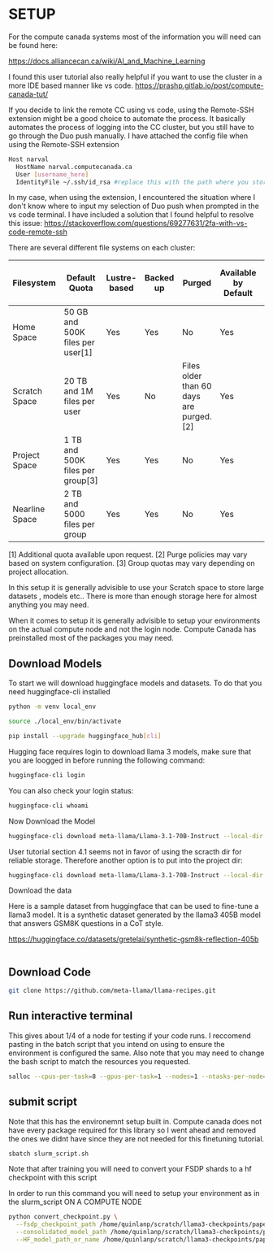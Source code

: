 # SETUP

For the compute canada systems most of the information you will need can be found here:

https://docs.alliancecan.ca/wiki/AI_and_Machine_Learning

I found this user tutorial also really helpful if you want to use the cluster in a more IDE based manner like vs code. 
https://prashp.gitlab.io/post/compute-canada-tut/

If you decide to link the remote CC using vs code, using the Remote-SSH extension might be a good choice to automate the process. It basically automates the process of logging into the CC cluster, but you still have to go through the Duo push manually. I have attached the config file when using the Remote-SSH extension

```bash
Host narval
  HostName narval.computecanada.ca
  User [username_here]
  IdentityFile ~/.ssh/id_rsa #replace this with the path where you store your ssh key
```
In my case, when using the extension, I encountered the situation where I don't know where to input my selection of Duo push when prompted in the vs code terminal. I have included a solution that I found helpful to resolve this issue:
https://stackoverflow.com/questions/69277631/2fa-with-vs-code-remote-ssh



There are several different file systems on each cluster:

| Filesystem     | Default Quota                      | Lustre-based | Backed up | Purged                               | Available by Default | Mounted on Compute Nodes |
|----------------|------------------------------------|--------------|-----------|--------------------------------------|----------------------|---------------------------|
| Home Space     | 50 GB and 500K files per user[1]   | Yes          | Yes       | No                                   | Yes                  | Yes                       |
| Scratch Space  | 20 TB and 1M files per user        | Yes          | No        | Files older than 60 days are purged.[2] | Yes                  | Yes                       |
| Project Space  | 1 TB and 500K files per group[3]   | Yes          | Yes       | No                                   | Yes                  | Yes                       |
| Nearline Space | 2 TB and 5000 files per group      | Yes          | Yes       | No                                   | Yes                  | No                        |

[1] Additional quota available upon request.
[2] Purge policies may vary based on system configuration.
[3] Group quotas may vary depending on project allocation.


In this setup it is generally advisible to use your Scratch space to store large datasets , models etc.. There is more than enough storage here for almost anything you may need.


When it comes to setup it is generally advisible to setup your environments on the actual compute node and not the login node. Compute Canada has preinstalled most of the packages you may need.


## Download Models

To start we will download huggingface models and datasets. To do that you need huggingface-cli installed

```bash
python -m venv local_env

source ./local_env/bin/activate

pip install --upgrade huggingface_hub[cli]

```

Hugging face requires login to download llama 3 models, make sure that you are loogged in before running the following command:
```bash
huggingface-cli login
```

You can also check your login status:
```bash
huggingface-cli whoami
```

Now Download the Model


```bash
huggingface-cli download meta-llama/Llama-3.1-70B-Instruct --local-dir /home/[username]/scratch/llama3_1_70b_instruct
```

User tutorial section 4.1 seems not in favor of using the scracth dir for reliable storage. Therefore another option is to put into the project dir:

```bash
huggingface-cli download meta-llama/Llama-3.1-70B-Instruct --local-dir ~/projects/def-zhu2048/[username]/llama3_1_70b_instruct
```




Download the data

Here is a sample dataset from huggingface that can be used to fine-tune a llama3 model. It is a synthetic dataset generated by the llama3 405B model that answers GSM8K questions in a CoT style.

https://huggingface.co/datasets/gretelai/synthetic-gsm8k-reflection-405b

```bash

```


## Download Code

```bash
git clone https://github.com/meta-llama/llama-recipes.git

```


## Run interactive terminal

This gives about 1/4 of a node for testing if your code runs. I reccomend pasting in the batch script that you intend on using to ensure the environment is configured the same. Also note that you may need to change the bash script to match the resources you requested.

```bash
salloc --cpus-per-task=8 --gpus-per-task=1 --nodes=1 --ntasks-per-node=1 --time=1:00:0 --mem=128000 --account=rrg-zhu2048
```

## submit script

Note that this has the environemnt setup built in. Compute canada does not have every package required for this library so I went ahead and removed the ones we didnt have since they are not needed for this finetuning tutorial.
```bash
sbatch slurm_script.sh
```

Note that after training you will need to convert your FSDP shards to a hf checkpoint with this script

In order to run this command you will need to setup your environment as in the slurm_script ON A COMPUTE NODE

```bash
python convert_checkpoint.py \
  --fsdp_checkpoint_path /home/quinlanp/scratch/llama3-checkpoints/paper/TS/ \
  --consolidated_model_path /home/quinlanp/scratch/llama3-checkpoints/paper/TS/hf_checkpoint \
  --HF_model_path_or_name /home/quinlanp/scratch/llama3-checkpoints/paper/TS/ \
```
